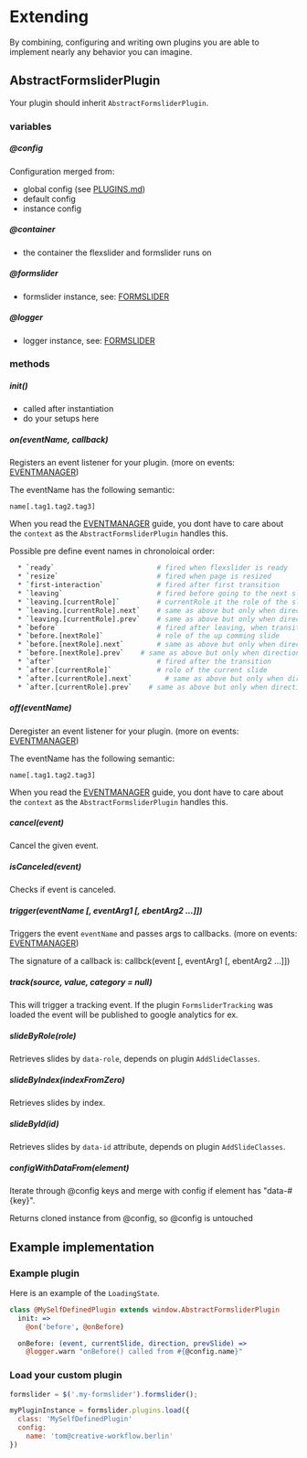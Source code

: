 # Extending

By combining, configuring and writing own plugins you are able to implement nearly any behavior you can imagine.

## AbstractFormsliderPlugin
Your plugin should inherit `AbstractFormsliderPlugin`.

### variables
##### @config
Configuration merged from:
  * global config (see [PLUGINS.md](PLUGINS.md))
  * default config
  * instance config

##### @container
  * the container the flexslider and formslider runs on

##### @formslider
  * formslider instance, see: [FORMSLIDER](FORMSLIDER.md)

##### @logger
  * logger instance, see: [FORMSLIDER](FORMSLIDER.md#logger)


### methods
##### init()
  * called after instantiation
  * do your setups here

##### on(eventName, callback)
Registers an event listener for your plugin. (more on events: [EVENTMANAGER](EVENTMANAGER.md))

The eventName has the following semantic:

`name[.tag1.tag2.tag3]`

When you read the [EVENTMANAGER](EVENTMANAGER.md) guide, you dont have to care about the `context` as the `AbstractFormsliderPlugin` handles this.

Possible pre define event names in chronoloical order:
```bash
  * `ready`                         # fired when flexslider is ready
  * `resize`                        # fired when page is resized
  * `first-interaction`             # fired after first transition
  * `leaving`                       # fired before going to the next slide, can stop transition
  * `leaving.[currentRole]`         # currentRole it the role of the slide, a plugin can listen only listen for `leaving.zipcode`
  * `leaving.[currentRole].next`    # same as above but only when direction forward
  * `leaving.[currentRole].prev`    # same as above but only when direction backward
  * `before`                        # fired after leaving, when transition is allowed
  * `before.[nextRole]`             # role of the up comming slide
  * `before.[nextRole].next`        # same as above but only when direction forward
  * `before.[nextRole].prev`    # same as above but only when direction backward
  * `after`                         # fired after the transition
  * `after.[currentRole]`           # role of the current slide
  * `after.[currentRole].next`        # same as above but only when direction forward
  * `after.[currentRole].prev`    # same as above but only when direction backward
```

##### off(eventName)
Deregister an event listener for your plugin. (more on events: [EVENTMANAGER](EVENTMANAGER.md))

The eventName has the following semantic:

`name[.tag1.tag2.tag3]`

When you read the [EVENTMANAGER](EVENTMANAGER.md) guide, you dont have to care about the `context` as the `AbstractFormsliderPlugin` handles this.

##### cancel(event)
Cancel the given event.

##### isCanceled(event)
Checks if event is canceled.

##### trigger(eventName [, eventArg1 [, ebentArg2 ...]])
Triggers the event `eventName` and passes args to callbacks. (more on events: [EVENTMANAGER](EVENTMANAGER.md))

The signature of a callback is: callbck(event [, eventArg1 [, ebentArg2 ...]])

##### track(source, value, category = null)
This will trigger a tracking event. If the plugin `FormsliderTracking` was loaded the event will be published to google analytics for ex.

##### slideByRole(role)
Retrieves slides by `data-role`, depends on plugin `AddSlideClasses`.

##### slideByIndex(indexFromZero)
Retrieves slides by index.

##### slideById(id)
Retrieves slides by `data-id` attribute, depends on plugin `AddSlideClasses`.

##### configWithDataFrom(element)
Iterate through @config keys and merge with config if element has "data-#{key}".

Returns cloned instance from @config, so @config is untouched

## Example implementation
### Example plugin
Here is an example of the `LoadingState`.
```coffee
class @MySelfDefinedPlugin extends window.AbstractFormsliderPlugin
  init: =>
    @on('before', @onBefore)

  onBefore: (event, currentSlide, direction, prevSlide) =>
    @logger.warn "onBefore() called from #{@config.name}"

```

### Load your custom plugin
```js
formslider = $('.my-formslider').formslider();

myPluginInstance = formslider.plugins.load({
  class: 'MySelfDefinedPlugin'
  config:
    name: 'tom@creative-workflow.berlin'
})
```
